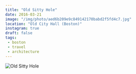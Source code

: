 ```yaml
---
title: "Old Sitty Hole"
date: 2016-03-21
image: "/img/photo/aed6b209e9c849142170babd2f5fd4c7.jpg"
location: "Old City Hall (Boston)"
instagram: true
draft: false
tags:
 - boston
 - travel
 - architecture
---
```


![Old Sitty Hole](/img/photo/aed6b209e9c849142170babd2f5fd4c7.jpg)
